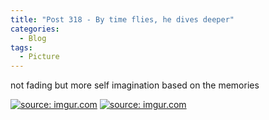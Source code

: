 ```yaml
---
title: "Post 318 - By time flies, he dives deeper"
categories:
  - Blog
tags:
  - Picture
---
```


not fading but more self imagination based on the memories


<a href="https://imgur.com/QVdoXiI"><img src="https://i.imgur.com/QVdoXiI.jpg" title="source: imgur.com" /></a>
<a href="https://imgur.com/WWcroRR"><img src="https://i.imgur.com/WWcroRR.jpg" title="source: imgur.com" /></a>


<script src="https://utteranc.es/client.js"
        repo="serendipityinlife/serendipityinlife.github.io"
        issue-term="pathname"
        theme="github-light"
        crossorigin="anonymous"
        async>
</script>
